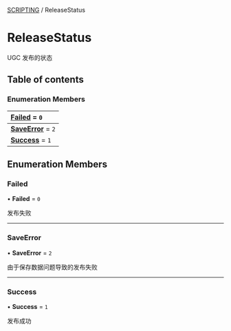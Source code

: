 [SCRIPTING](../groups/Core.SCRIPTING.md) / ReleaseStatus

# ReleaseStatus <Badge type="tip" text="Enumeration" /> <Score text="ReleaseStatus" />

<p class="content-big">

UGC 发布的状态

</p>

## Table of contents

### Enumeration Members <Score text="Enumeration" /> 
| **[Failed](mw.ReleaseStatus.md#failed)** = ``0``  |
| :----- |
| **[SaveError](mw.ReleaseStatus.md#saveerror)** = ``2`` |
| **[Success](mw.ReleaseStatus.md#success)** = ``1`` |

## Enumeration Members

### Failed <Score text="Failed" /> 

• **Failed** = ``0``

发布失败

___

### SaveError <Score text="SaveError" /> 

• **SaveError** = ``2``

由于保存数据问题导致的发布失败

___

### Success <Score text="Success" /> 

• **Success** = ``1``

发布成功
